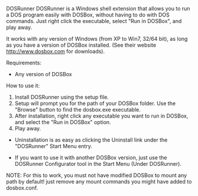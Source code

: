 DOSRunner
DOSRunner is a Windows shell extension that allows you to run a DOS program easily with DOSBox, without having to do with DOS commands. Just right click the executable, select "Run in DOSBox", and play away.

It works with any version of Windows (from XP to Win7, 32/64 bit), as long as you have a version of DOSBox installed. (See their website http://www.dosbox.com for downloads).

Requirements:
  * Any version of DOSBox

How to use it:
  1. Install DOSRunner using the setup file.
  1. Setup will prompt you for the path of your DOSBox folder. Use the "Browse" button to find the dosbox.exe executable.
  1. After installation, right click any executable you want to run in DOSBox, and select the "Run in DOSBox" option.
  1. Play away.

  * Uninstallation is as easy as clicking the Uninstall link under the "DOSRunner" Start Menu entry.

  * If you want to use it with another DOSBox version, just use the DOSRunner Configurator tool in the Start Menu (Under DOSRunner).

NOTE: For this to work, you must not have modified DOSBox to mount any path by default! just remove any mount commands you might have added to dosbox.conf.
